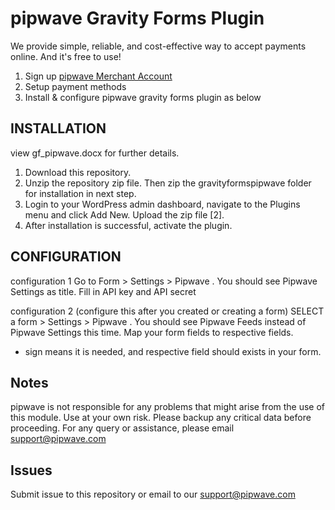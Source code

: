 
pipwave Gravity Forms Plugin
==========================================
We provide simple, reliable, and cost-effective way to accept payments online. And it's free to use!

1. Sign up [pipwave Merchant Account](https://merchant.pipwave.com/site/signup)
2. Setup payment methods
3. Install & configure pipwave gravity forms plugin as below


INSTALLATION
--------------------------------------------
view gf_pipwave.docx for further details.

1. Download this repository.
2. Unzip the repository zip file. Then zip the gravityformspipwave folder for installation in next step.
3. Login to your WordPress admin dashboard, navigate to the Plugins menu and click Add New. Upload the zip file [2].
4. After installation is successful, activate the plugin.

CONFIGURATION
-------------------------------------------------
configuration 1
  Go to Form > Settings > Pipwave . You should see Pipwave Settings as title.
  Fill in API key and API secret

configuration 2 (configure this after you created or creating a form)
  SELECT a form > Settings > Pipwave . You should see Pipwave Feeds instead of Pipwave Settings this time.
  Map your form fields to respective fields.
  * sign means it is needed, and respective field should exists in your form.
  

Notes
--------------------------------------------
pipwave is not responsible for any problems that might arise from the use of this module. Use at your own risk. Please backup any critical data before proceeding. For any query or assistance, please email support@pipwave.com

Issues
--------------------------------------------

Submit issue to this repository or email to our support@pipwave.com
